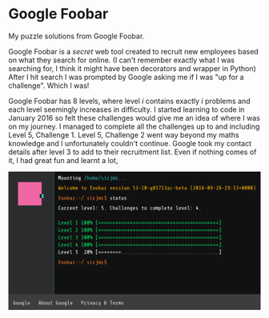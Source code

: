 # Google Foobar
My puzzle solutions from Google Foobar.

Google Foobar is a *secret* web tool created to recruit new employees based on what they search for online. (I can't remember exactly what I was searching for, I think it might have been decorators and wrapper in Python) After I hit search I was prompted by Google asking me if I was "up for a challenge". Which I was!

Google Foobar has 8 levels, where level *i* contains exactly *i* problems and each level seemingly increases in difficulty. I started learning to code in January 2016 so felt these challenges would give me an idea of where I was on my journey. I managed to complete all the challenges up to and including Level 5, Challenge 1. Level 5, Challenge 2 went way beyond my maths knowledge and I unfortunately couldn't continue. Google took my contact details after level 3 to add to their recruitment list. Even if nothing comes of it, I had great fun and learnt a lot,

![Foorbar Status](https://github.com/GISJMR/Google_Foobar/blob/master/Images/Foobar_Status_Sep16.PNG)
